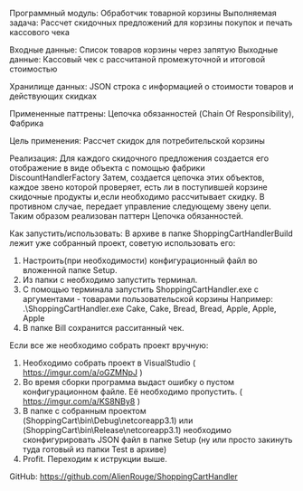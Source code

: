 Программный модуль: Обработчик товарной корзины
Выполняемая задача: Рассчет скидочных предложений для корзины покупок и печать кассового чека

Входные данные: Список товаров корзины через запятую
Выходные данные: Кассовый чек с рассчитаной промежуточной и итоговой стоимостью

Хранилище данных: JSON строка с информацией о стоимости товаров и действующих скидках

Примененные паттрены: Цепочка обязанностей (Chain Of Responsibility), Фабрика

Цель применения:
Рассчет скидок для потребительской корзины

Реализация:
Для каждого скидочного предложения создается его отображение в виде объекта с помощью фабрики DiscountHandlerFactory
Затем, создается цепочка этих объектов, каждое звено которой проверяет, есть ли в поступившей корзине скидочные продукты и,если необходимо рассчитывает скидку.
В противном случае, передает управление следующему звену цепи. Таким образом реализован паттерн Цепочка обязанностей.

Как запустить/использовать:
В архиве в папке ShoppingCartHandlerBuild лежит уже собранный проект, советую использовать его:
1. Настроить(при необходимости) конфигурационный файл во вложенной папке Setup.
2. Из папки с необходимо запустить терминал.
3. С помощью терминала запустить ShoppingCartHandler.exe с аргументами - товарами пользовательской корзины
Например: .\ShoppingCartHandler.exe Cake, Cake, Bread, Bread, Apple, Apple, Apple
4. В папке Bill сохранится расситанный чек.

Если все же необходимо собрать проект вручную:
1. Необходимо собрать проект в VisualStudio ( https://imgur.com/a/oGZMNpJ )
2. Во время сборки программа выдаст ошибку о пустом конфигурационном файле. Её необходимо пропустить. ( https://imgur.com/a/KS8NBy8 )
3. В папке с собранным проектом (ShoppingCart\bin\Debug\netcoreapp3.1\) или (ShoppingCart\bin\Release\netcoreapp3.1\) необходимо сконфигурировать JSON файл в папке Setup (ну или просто закинуть туда готовый из папки Test в архиве)
4. Profit. Переходим к иструкции выше.

GitHub: https://github.com/AlienRouge/ShoppingCartHandler
